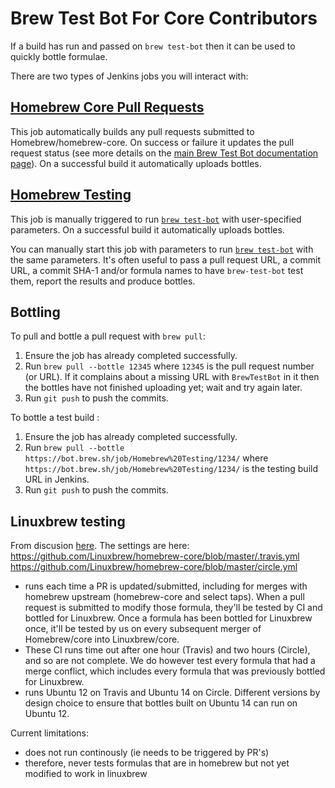 # Brew Test Bot For Core Contributors

If a build has run and passed on `brew test-bot` then it can be used to quickly bottle formulae.

There are two types of Jenkins jobs you will interact with:

## [Homebrew Core Pull Requests](https://bot.brew.sh/job/Homebrew%20Core/)
This job automatically builds any pull requests submitted to Homebrew/homebrew-core. On success or failure it updates the pull request status (see more details on the [main Brew Test Bot documentation page](Brew-Test-Bot.md)). On a successful build it automatically uploads bottles.

## [Homebrew Testing](https://bot.brew.sh/job/Homebrew%20Testing/)
This job is manually triggered to run [`brew test-bot`](https://github.com/Homebrew/homebrew-test-bot/blob/master/cmd/brew-test-bot.rb) with user-specified parameters. On a successful build it automatically uploads bottles.

You can manually start this job with parameters to run [`brew test-bot`](https://github.com/Homebrew/homebrew-test-bot/blob/master/cmd/brew-test-bot.rb) with the same parameters. It's often useful to pass a pull request URL, a commit URL, a commit SHA-1 and/or formula names to have `brew-test-bot` test them, report the results and produce bottles.

## Bottling
To pull and bottle a pull request with `brew pull`:

1. Ensure the job has already completed successfully.
2. Run `brew pull --bottle 12345` where `12345` is the pull request number (or URL). If it complains about a missing URL with `BrewTestBot` in it then the bottles have not finished uploading yet; wait and try again later.
3. Run `git push` to push the commits.

To bottle a test build :

1. Ensure the job has already completed successfully.
2. Run `brew pull --bottle https://bot.brew.sh/job/Homebrew%20Testing/1234/` where `https://bot.brew.sh/job/Homebrew%20Testing/1234/` is the testing build URL in Jenkins.
3. Run `git push` to push the commits.

## Linuxbrew testing
From discusion [here](https://github.com/Linuxbrew/homebrew-core/issues/1568).
The settings are here:
https://github.com/Linuxbrew/homebrew-core/blob/master/.travis.yml
https://github.com/Linuxbrew/homebrew-core/blob/master/circle.yml
* runs each time a PR is updated/submitted, including for merges with homebrew upstream (homebrew-core and select taps). When a pull request is submitted to modify those formula, they'll be tested by CI and bottled for Linuxbrew. Once a formula has been bottled for Linuxbrew once, it'll be tested by us on every subsequent merger of Homebrew/core into Linuxbrew/core.
* These CI runs time out after one hour (Travis) and two hours (Circle), and so are not complete. We do however test every formula that had a merge conflict, which includes every formula that was previously bottled for Linuxbrew.
* runs Ubuntu 12 on Travis and Ubuntu 14 on Circle. Different versions by design choice to ensure that bottles built on Ubuntu 14 can run on Ubuntu 12.

Current limitations:
* does not run continously (ie needs to be triggered by PR's)
* therefore, never tests formulas that are in homebrew but not yet modified to work in linuxbrew


